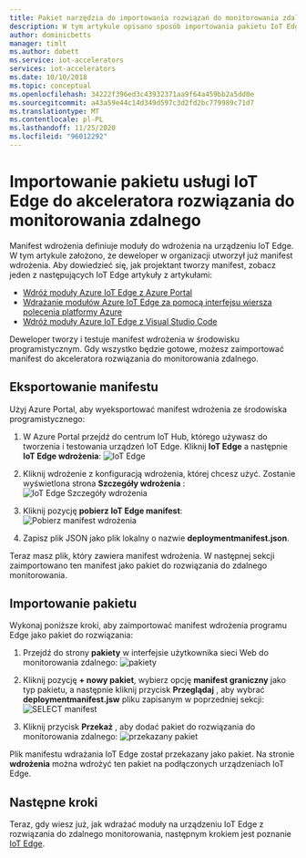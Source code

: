```yaml
---
title: Pakiet narzędzia do importowania rozwiązań do monitorowania zdalnego — Azure | Microsoft Docs
description: W tym artykule opisano sposób importowania pakietu IoT Edge do akceleratora rozwiązania do zdalnego monitorowania
author: dominicbetts
manager: timlt
ms.author: dobett
ms.service: iot-accelerators
services: iot-accelerators
ms.date: 10/10/2018
ms.topic: conceptual
ms.openlocfilehash: 34222f396ed3c43932371aa9f64a459bb2a5dd0e
ms.sourcegitcommit: a43a59e44c14d349d597c3d2fd2bc779989c71d7
ms.translationtype: MT
ms.contentlocale: pl-PL
ms.lasthandoff: 11/25/2020
ms.locfileid: "96012292"
---
```

# <a name="import-an-iot-edge-package-into-your-remote-monitoring-solution-accelerator"></a>Importowanie pakietu usługi IoT Edge do akceleratora rozwiązania do monitorowania zdalnego

Manifest wdrożenia definiuje moduły do wdrożenia na urządzeniu IoT Edge. W tym artykule założono, że deweloper w organizacji utworzył już manifest wdrożenia. Aby dowiedzieć się, jak projektant tworzy manifest, zobacz jeden z następujących IoT Edge artykuły z artykułami:

- [Wdróż moduły Azure IoT Edge z Azure Portal](../iot-edge/how-to-deploy-modules-portal.md)
- [Wdrażanie modułów Azure IoT Edge za pomocą interfejsu wiersza polecenia platformy Azure](../iot-edge/how-to-deploy-modules-cli.md)
- [Wdróż moduły Azure IoT Edge z Visual Studio Code](../iot-edge/how-to-deploy-modules-vscode.md)

Deweloper tworzy i testuje manifest wdrożenia w środowisku programistycznym. Gdy wszystko będzie gotowe, możesz zaimportować manifest do akceleratora rozwiązania do monitorowania zdalnego.

## <a name="export-a-manifest"></a>Eksportowanie manifestu

Użyj Azure Portal, aby wyeksportować manifest wdrożenia ze środowiska programistycznego:

1. W Azure Portal przejdź do centrum IoT Hub, którego używasz do tworzenia i testowania urządzeń IoT Edge. Kliknij **IoT Edge** a następnie **IoT Edge wdrożenia**: ![ IoT Edge](media/iot-accelerators-remote-monitoring-import-edge-package/iotedge.png)

1. Kliknij wdrożenie z konfiguracją wdrożenia, której chcesz użyć. Zostanie wyświetlona strona **Szczegóły wdrożenia** : ![ IoT Edge Szczegóły wdrożenia](media/iot-accelerators-remote-monitoring-import-edge-package/deploymentdetails.png)

1. Kliknij pozycję **pobierz IoT Edge manifest**:  ![ Pobierz manifest wdrożenia](media/iot-accelerators-remote-monitoring-import-edge-package/download.png)

1. Zapisz plik JSON jako plik lokalny o nazwie **deploymentmanifest.json**.

Teraz masz plik, który zawiera manifest wdrożenia. W następnej sekcji zaimportowano ten manifest jako pakiet do rozwiązania do zdalnego monitorowania.

## <a name="import-a-package"></a>Importowanie pakietu

Wykonaj poniższe kroki, aby zaimportować manifest wdrożenia programu Edge jako pakiet do rozwiązania:

1. Przejdź do strony **pakiety** w interfejsie użytkownika sieci Web do monitorowania zdalnego:  ![ pakiety](media/iot-accelerators-remote-monitoring-import-edge-package/packagespage.png)

1. Kliknij pozycję **+ nowy pakiet**, wybierz opcję **manifest graniczny** jako typ pakietu, a następnie kliknij przycisk **Przeglądaj** , aby wybrać **deploymentmanifest.jsw** pliku zapisanym w poprzedniej sekcji:  ![ SELECT manifest](media/iot-accelerators-remote-monitoring-import-edge-package/selectmanifest.png)

1. Kliknij przycisk **Przekaż** , aby dodać pakiet do rozwiązania do monitorowania zdalnego:  ![ przekazany pakiet](media/iot-accelerators-remote-monitoring-import-edge-package/uploadedpackage.png)

Plik manifestu wdrażania IoT Edge został przekazany jako pakiet. Na stronie **wdrożenia** można wdrożyć ten pakiet na podłączonych urządzeniach IoT Edge.

## <a name="next-steps"></a>Następne kroki

Teraz, gdy wiesz już, jak wdrażać moduły na urządzeniu IoT Edge z rozwiązania do zdalnego monitorowania, następnym krokiem jest poznanie [IoT Edge](../iot-edge/about-iot-edge.md).
